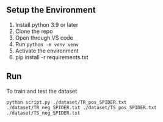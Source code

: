 ## Setup the Environment

1. Install python 3.9 or later
2. Clone the repo
3. Open through VS code
4. Run ```python -m venv venv```
5. Activate the environment
6. pip install -r requirements.txt 

## Run

To train and test the dataset

```
python script.py ./dataset/TR_pos_SPIDER.txt ./dataset/TR_neg_SPIDER.txt ./dataset/TS_pos_SPIDER.txt ./dataset/TS_neg_SPIDER.txt
```
